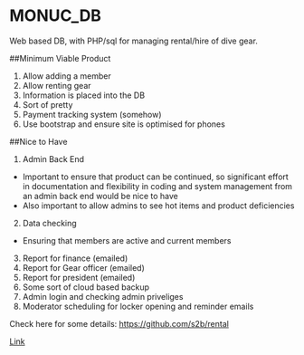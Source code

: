 # MONUC_DB

Web based DB, with PHP/sql for managing rental/hire of dive gear.

##Minimum Viable Product

1. Allow adding a member
2. Allow renting gear
3. Information is placed into the DB
5. Sort of pretty
6. Payment tracking system (somehow)
7. Use bootstrap and ensure site is optimised for phones

##Nice to Have

1. Admin Back End
  - Important to ensure that product can be continued, so significant effort in documentation and flexibility in coding and system management from an admin back end would be nice to have
  - Also important to allow admins to see hot items and product deficiencies
2. Data checking
  - Ensuring that members are active and current members
3. Report for finance (emailed)
4. Report for Gear officer (emailed)
5. Report for president (emailed)
6. Some sort of cloud based backup
7. Admin login and checking admin priveliges
8. Moderator scheduling for locker opening and reminder emails

Check here for some details:
https://github.com/s2b/rental

[Link](https://www.sitepoint.com/getting-started-mysql/)
